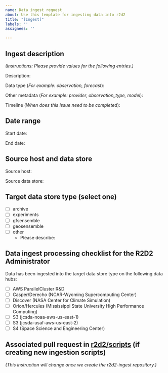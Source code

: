 ```yaml
---
name: Data ingest request
about: Use this template for ingesting data into r2d2
title: "[Ingest]"
labels: ''
assignees: ''

---
```


## Ingest description

*(Instructions: Please provide values for the following entries.)*

Description: 

Data type (_For example: observation, forecast_):

Other metadata (_For example: provider, observation_type, model_): 

Timeline (_When does this issue need to be completed_):

## Date range

Start date: 

End date:

## Source host and data store

Source host: 

Source data store:

## Target data store type (select one)

- [ ] archive
- [ ] experiments
- [ ] gfsensemble
- [ ] geosensemble
- [ ] other 
    - Please describe: 

## Data ingest processing checklist for the R2D2 Administrator

Data has been ingested into the target data store type on the following data hubs:

- [ ] AWS ParallelCluster R&D
- [ ] Casper/Derecho (NCAR-Wyoming Supercomputing Center)
- [ ] Discover (NASA Center for Climate Simulation)
- [ ] Orion/Hercules (Mississippi State University High Performance Computing)
- [ ] S3 (jcsda-noaa-aws-us-east-1)
- [ ] S3 (jcsda-usaf-aws-us-east-2)
- [ ] S4 (Space Science and Engineering Center)

## Associated pull request in [r2d2/scripts](https://github.com/JCSDA-internal/r2d2/tree/develop/scripts) (if creating new ingestion scripts)

*(This instruction will change once we create the r2d2-ingest repository.)*

